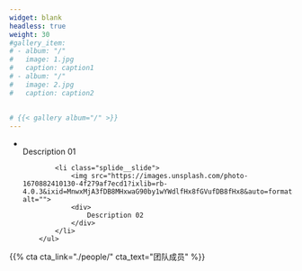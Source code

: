 ```yaml
---
widget: blank
headless: true
weight: 30
#gallery_item:
# - album: "/"
#   image: 1.jpg
#   caption: caption1
# - album: "/"
#   image: 2.jpg
#   caption: caption2
   
   
# {{< gallery album="/" >}}
---
```


<link rel="stylesheet" href="https://cdn.jsdelivr.net/npm/@splidejs/splide@latest/dist/css/splide.min.css"> 
<script src="https://cdn.jsdelivr.net/npm/@splidejs/splide@latest/dist/js/splide.min.js"></script>

<section id="image-carousel" class="splide" aria-label="Beautiful Images">
  <div class="splide__track">
		<ul class="splide__list">
			<li class="splide__slide">
				<img src="https://images.unsplash.com/photo-1670992367974-d11122d8e8c8?ixlib=rb-4.0.3&ixid=MnwxMjA3fDB8MHxwaG90by1wYWdlfHx8fGVufDB8fHx8&auto=format&fit=crop&w=1740&q=80" alt="">
				<div>
					Description 01
				</div>
			</li>


			<li class="splide__slide">
				<img src="https://images.unsplash.com/photo-1670882410130-4f279af7ecd1?ixlib=rb-4.0.3&ixid=MnwxMjA3fDB8MHxwaG90by1wYWdlfHx8fGVufDB8fHx8&auto=format&fit=crop&w=1740&q=80" alt="">
				<div>
					Description 02
				</div>
			</li>
		</ul>
  </div>
</div>


<script>
document.addEventListener( 'DOMContentLoaded', function () {
  new Splide( '#card-carousel', {
		perPage    : 2,
		breakpoints: {
			640: {
				perPage: 1,
			},
		},
  } ).mount();
} );
</script>

{{% cta cta_link="./people/" cta_text="团队成员" %}}